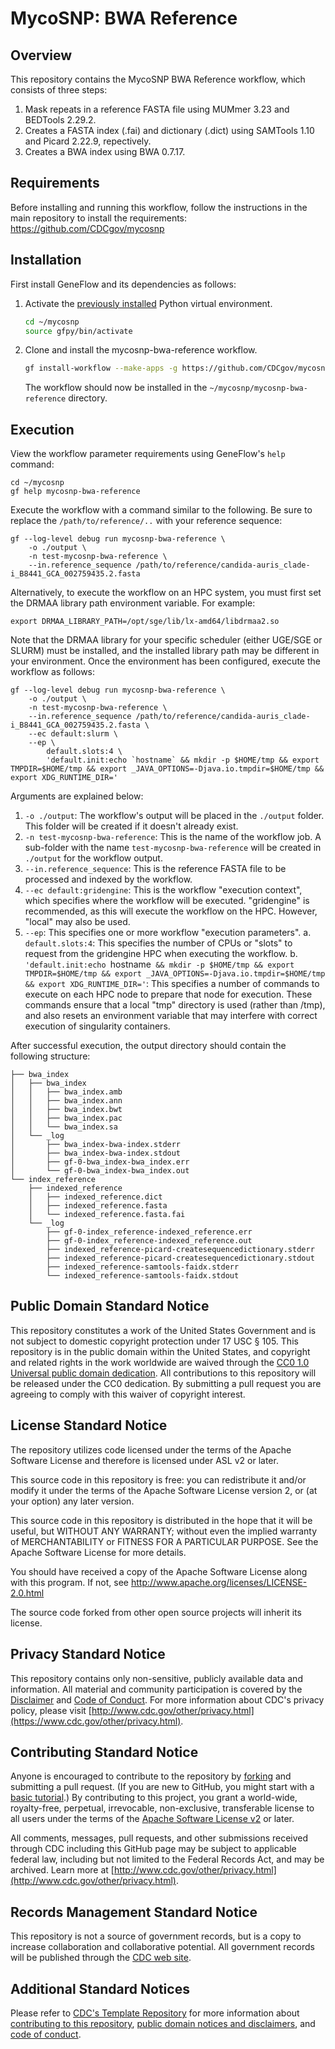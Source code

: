 # MycoSNP: BWA Reference

## Overview

This repository contains the MycoSNP BWA Reference workflow, which consists of three steps:

1. Mask repeats in a reference FASTA file using MUMmer 3.23 and BEDTools 2.29.2.
2. Creates a FASTA index (.fai) and dictionary (.dict) using SAMTools 1.10 and Picard 2.22.9, repectively.
3. Creates a BWA index using BWA 0.7.17.

## Requirements

Before installing and running this workflow, follow the instructions in the main repository to install the requirements: https://github.com/CDCgov/mycosnp

## Installation

First install GeneFlow and its dependencies as follows:

1. Activate the [previously installed](https://github.com/CDCgov/mycosnp) Python virtual environment.

    ```bash
    cd ~/mycosnp
    source gfpy/bin/activate
    ```

2. Clone and install the mycosnp-bwa-reference workflow.

    ```bash
    gf install-workflow --make-apps -g https://github.com/CDCgov/mycosnp-bwa-reference mycosnp-bwa-reference
    ```

    The workflow should now be installed in the `~/mycosnp/mycosnp-bwa-reference` directory.

## Execution

View the workflow parameter requirements using GeneFlow's `help` command:

```
cd ~/mycosnp
gf help mycosnp-bwa-reference
```

Execute the workflow with a command similar to the following. Be sure to replace the `/path/to/reference/..` with your reference sequence:

```
gf --log-level debug run mycosnp-bwa-reference \
    -o ./output \
    -n test-mycosnp-bwa-reference \
    --in.reference_sequence /path/to/reference/candida-auris_clade-i_B8441_GCA_002759435.2.fasta
```

Alternatively, to execute the workflow on an HPC system, you must first set the DRMAA library path environment variable. For example:

```
export DRMAA_LIBRARY_PATH=/opt/sge/lib/lx-amd64/libdrmaa2.so
```

Note that the DRMAA library for your specific scheduler (either UGE/SGE or SLURM) must be installed, and the installed library path may be different in your environment. Once the environment has been configured, execute the workflow as follows:

```
gf --log-level debug run mycosnp-bwa-reference \
    -o ./output \
    -n test-mycosnp-bwa-reference \
    --in.reference_sequence /path/to/reference/candida-auris_clade-i_B8441_GCA_002759435.2.fasta \
    --ec default:slurm \
    --ep \
        default.slots:4 \
        'default.init:echo `hostname` && mkdir -p $HOME/tmp && export TMPDIR=$HOME/tmp && export _JAVA_OPTIONS=-Djava.io.tmpdir=$HOME/tmp && export XDG_RUNTIME_DIR='
```

Arguments are explained below:

1. `-o ./output`: The workflow's output will be placed in the `./output` folder. This folder will be created if it doesn't already exist. 
2. `-n test-mycosnp-bwa-reference`: This is the name of the workflow job. A sub-folder with the name `test-mycosnp-bwa-reference` will be created in `./output` for the workflow output. 
3. `--in.reference_sequence`: This is the reference FASTA file to be processed and indexed by the workflow.
4. `--ec default:gridengine`: This is the workflow "execution context", which specifies where the workflow will be executed. "gridengine" is recommended, as this will execute the workflow on the HPC. However, "local" may also be used. 
5. `--ep`: This specifies one or more workflow "execution parameters".
   a. `default.slots:4`: This specifies the number of CPUs or "slots" to request from the gridengine HPC when executing the workflow.
   b. `'default.init:echo `hostname` && mkdir -p $HOME/tmp && export TMPDIR=$HOME/tmp && export _JAVA_OPTIONS=-Djava.io.tmpdir=$HOME/tmp && export XDG_RUNTIME_DIR='`: This specifies a number of commands to execute on each HPC node to prepare that node for execution. These commands ensure that a local "tmp" directory is used (rather than /tmp), and also resets an environment variable that may interfere with correct execution of singularity containers.

After successful execution, the output directory should contain the following structure:

```
├── bwa_index
│   ├── bwa_index
│   │   ├── bwa_index.amb
│   │   ├── bwa_index.ann
│   │   ├── bwa_index.bwt
│   │   ├── bwa_index.pac
│   │   └── bwa_index.sa
│   └── _log
│       ├── bwa_index-bwa-index.stderr
│       ├── bwa_index-bwa-index.stdout
│       ├── gf-0-bwa_index-bwa_index.err
│       └── gf-0-bwa_index-bwa_index.out
└── index_reference
    ├── indexed_reference
    │   ├── indexed_reference.dict
    │   ├── indexed_reference.fasta
    │   └── indexed_reference.fasta.fai
    └── _log
        ├── gf-0-index_reference-indexed_reference.err
        ├── gf-0-index_reference-indexed_reference.out
        ├── indexed_reference-picard-createsequencedictionary.stderr
        ├── indexed_reference-picard-createsequencedictionary.stdout
        ├── indexed_reference-samtools-faidx.stderr
        └── indexed_reference-samtools-faidx.stdout
```

## Public Domain Standard Notice
This repository constitutes a work of the United States Government and is not
subject to domestic copyright protection under 17 USC § 105. This repository is in
the public domain within the United States, and copyright and related rights in
the work worldwide are waived through the [CC0 1.0 Universal public domain dedication](https://creativecommons.org/publicdomain/zero/1.0/).
All contributions to this repository will be released under the CC0 dedication. By
submitting a pull request you are agreeing to comply with this waiver of
copyright interest.

## License Standard Notice
The repository utilizes code licensed under the terms of the Apache Software
License and therefore is licensed under ASL v2 or later.

This source code in this repository is free: you can redistribute it and/or modify it under
the terms of the Apache Software License version 2, or (at your option) any
later version.

This source code in this repository is distributed in the hope that it will be useful, but WITHOUT ANY
WARRANTY; without even the implied warranty of MERCHANTABILITY or FITNESS FOR A
PARTICULAR PURPOSE. See the Apache Software License for more details.

You should have received a copy of the Apache Software License along with this
program. If not, see http://www.apache.org/licenses/LICENSE-2.0.html

The source code forked from other open source projects will inherit its license.

## Privacy Standard Notice
This repository contains only non-sensitive, publicly available data and
information. All material and community participation is covered by the
[Disclaimer](https://github.com/CDCgov/template/blob/master/DISCLAIMER.md)
and [Code of Conduct](https://github.com/CDCgov/template/blob/master/code-of-conduct.md).
For more information about CDC's privacy policy, please visit [http://www.cdc.gov/other/privacy.html](https://www.cdc.gov/other/privacy.html).

## Contributing Standard Notice
Anyone is encouraged to contribute to the repository by [forking](https://help.github.com/articles/fork-a-repo)
and submitting a pull request. (If you are new to GitHub, you might start with a
[basic tutorial](https://help.github.com/articles/set-up-git).) By contributing
to this project, you grant a world-wide, royalty-free, perpetual, irrevocable,
non-exclusive, transferable license to all users under the terms of the
[Apache Software License v2](http://www.apache.org/licenses/LICENSE-2.0.html) or
later.

All comments, messages, pull requests, and other submissions received through
CDC including this GitHub page may be subject to applicable federal law, including but not limited to the Federal Records Act, and may be archived. Learn more at [http://www.cdc.gov/other/privacy.html](http://www.cdc.gov/other/privacy.html).

## Records Management Standard Notice
This repository is not a source of government records, but is a copy to increase
collaboration and collaborative potential. All government records will be
published through the [CDC web site](http://www.cdc.gov).

## Additional Standard Notices
Please refer to [CDC's Template Repository](https://github.com/CDCgov/template)
for more information about [contributing to this repository](https://github.com/CDCgov/template/blob/master/CONTRIBUTING.md),
[public domain notices and disclaimers](https://github.com/CDCgov/template/blob/master/DISCLAIMER.md),
and [code of conduct](https://github.com/CDCgov/template/blob/master/code-of-conduct.md).
